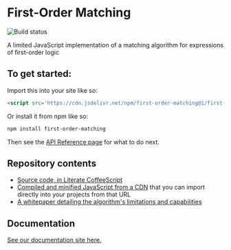 
# First-Order Matching

![Build status](https://travis-ci.org/lurchmath/first-order-matching.svg?branch=master)

A limited JavaScript implementation of a matching algorithm for expressions of first-order logic

## To get started:

Import this into your site like so:

```html
<script src='https://cdn.jsdelivr.net/npm/first-order-matching@1/first-order-matching.js'></script>
```

Or install it from npm like so:
```bash
npm install first-order-matching
```

Then see the [API Reference
page](https://lurchmath.github.io/first-order-matching/site/api-reference) for what to do
next.

## Repository contents

 * [Source code, in Literate CoffeeScript](first-order-matching.litcoffee)
 * [Compiled and minified JavaScript from a CDN](https://cdn.jsdelivr.net/npm/first-order-matching@1/first-order-matching.js) that you can import directly into your projects from that URL
 * [A whitepaper detailing the algorithm's limitations and capabilities](https://github.com/lurchmath/first-order-matching/blob/master/paper/first-order-matching-in-detail.pdf)

## Documentation

[See our documentation site here.](https://lurchmath.github.io/first-order-matching/)
